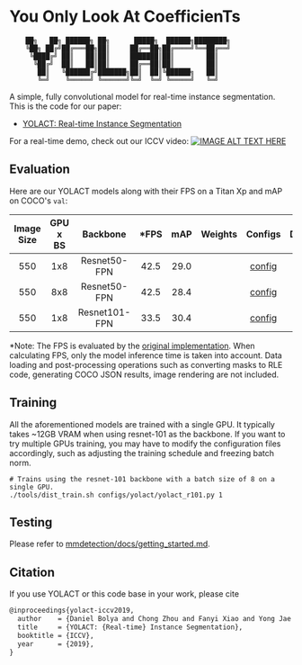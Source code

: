 # **Y**ou **O**nly **L**ook **A**t **C**oefficien**T**s

<!-- [ALGORITHM] -->

```
    ██╗   ██╗ ██████╗ ██╗      █████╗  ██████╗████████╗
    ╚██╗ ██╔╝██╔═══██╗██║     ██╔══██╗██╔════╝╚══██╔══╝
     ╚████╔╝ ██║   ██║██║     ███████║██║        ██║
      ╚██╔╝  ██║   ██║██║     ██╔══██║██║        ██║
       ██║   ╚██████╔╝███████╗██║  ██║╚██████╗   ██║
       ╚═╝    ╚═════╝ ╚══════╝╚═╝  ╚═╝ ╚═════╝   ╚═╝
```

A simple, fully convolutional model for real-time instance segmentation. This is the code for our paper:

- [YOLACT: Real-time Instance Segmentation](https://arxiv.org/abs/1904.02689)
 <!-- - [YOLACT++: Better Real-time Instance Segmentation](https://arxiv.org/abs/1912.06218) -->

For a real-time demo, check out our ICCV video:
[![IMAGE ALT TEXT HERE](https://img.youtube.com/vi/0pMfmo8qfpQ/0.jpg)](https://www.youtube.com/watch?v=0pMfmo8qfpQ)

## Evaluation

Here are our YOLACT models along with their FPS on a Titan Xp and mAP on COCO's `val`:

| Image Size | GPU x BS | Backbone      | *FPS  | mAP  | Weights | Configs | Download |
|:----------:|:--------:|:-------------:|:-----:|:----:|:-------:|:------:|:--------:|
| 550        | 1x8      | Resnet50-FPN  | 42.5 | 29.0 | | [config](https://github.com/open-mmlab/mmdetection/blob/master/configs/yolact/yolact_r50_1x8_coco.py) |[model](https://download.openmmlab.com/mmdetection/v2.0/yolact/yolact_r50_1x8_coco/yolact_r50_1x8_coco_20200908-f38d58df.pth) |
| 550        | 8x8      | Resnet50-FPN  | 42.5 | 28.4 | | [config](https://github.com/open-mmlab/mmdetection/blob/master/configs/yolact/yolact_r50_8x8_coco.py) | [model](https://download.openmmlab.com/mmdetection/v2.0/yolact/yolact_r50_8x8_coco/yolact_r50_8x8_coco_20200908-ca34f5db.pth) |
| 550        | 1x8      | Resnet101-FPN | 33.5 | 30.4 | | [config](https://github.com/open-mmlab/mmdetection/blob/master/configs/yolact/yolact_r101_1x8_coco.py) | [model](https://download.openmmlab.com/mmdetection/v2.0/yolact/yolact_r101_1x8_coco/yolact_r101_1x8_coco_20200908-4cbe9101.pth) |

*Note: The FPS is evaluated by the [original implementation](https://github.com/dbolya/yolact). When calculating FPS, only the model inference time is taken into account. Data loading and post-processing operations such as converting masks to RLE code, generating COCO JSON results, image rendering are not included.

## Training

All the aforementioned models are trained with a single GPU. It typically takes ~12GB VRAM when using resnet-101 as the backbone. If you want to try multiple GPUs training, you may have to modify the configuration files accordingly, such as adjusting the training schedule and freezing batch norm.

```Shell
# Trains using the resnet-101 backbone with a batch size of 8 on a single GPU.
./tools/dist_train.sh configs/yolact/yolact_r101.py 1
```

## Testing

Please refer to [mmdetection/docs/getting_started.md](https://github.com/open-mmlab/mmdetection/blob/master/docs/getting_started.md#inference-with-pretrained-models).

## Citation

If you use YOLACT or this code base in your work, please cite

```latex
@inproceedings{yolact-iccv2019,
  author    = {Daniel Bolya and Chong Zhou and Fanyi Xiao and Yong Jae Lee},
  title     = {YOLACT: {Real-time} Instance Segmentation},
  booktitle = {ICCV},
  year      = {2019},
}
```

<!-- For YOLACT++, please cite

```latex
@misc{yolact-plus-arxiv2019,
  title         = {YOLACT++: Better Real-time Instance Segmentation},
  author        = {Daniel Bolya and Chong Zhou and Fanyi Xiao and Yong Jae Lee},
  year          = {2019},
  eprint        = {1912.06218},
  archivePrefix = {arXiv},
  primaryClass  = {cs.CV}
}
``` -->
